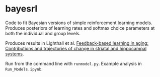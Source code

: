 # bayesrl
Code to fit Bayesian versions of simple reinforcement learning models. Produces posteriors of learning rates and softmax choice parameters 
at both the individual and group levels.

Produces results in Lighthall et al. [Feedback-based learning in aging: Contributions and trajectories of change in striatal and hippocampal systems](http://www.jneurosci.org/content/38/39/8453).

Run from the command line with `runmodel.py`. Example analysis in `Run_Models.ipynb`.
